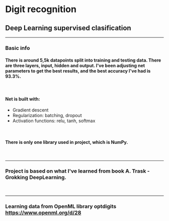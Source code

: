 # Digit recognition 
## Deep Learning supervised clasification 
*** 

### Basic info
#### There is around 5,5k datapoints split into training and testing data. There are three layers, input, hidden and output. I've been adjusting net parameters to get the best results, and the best accuracy I've had is 93.3%.
&nbsp;

#### Net is built with: 
* Gradient descent
* Regularization: batching, dropout
* Activation functions: relu, tanh, softmax  

&nbsp;
#### There is only one library used in project, which is NumPy. 


&nbsp;
&nbsp;
***
### Project is based on what I've learned from book A. Trask  - Grokking DeepLearning. 
&nbsp;
***
### Learning data from OpenML library optdigits https://www.openml.org/d/28
